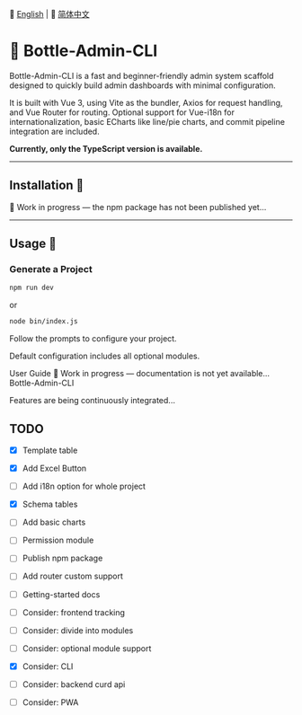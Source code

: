 📘 [English](README.md) | 📙 [简体中文](README-zh.md)

# 🌟 Bottle-Admin-CLI

Bottle-Admin-CLI is a fast and beginner-friendly admin system scaffold designed to quickly build admin dashboards with minimal configuration.

It is built with Vue 3, using Vite as the bundler, Axios for request handling, and Vue Router for routing. Optional support for Vue-i18n for internationalization, basic ECharts like line/pie charts, and commit pipeline integration are included.

**Currently, only the TypeScript version is available.**

---

## Installation 🔧

🚧 Work in progress — the npm package has not been published yet...

---

## Usage 📏

### Generate a Project

```bash
npm run dev
```

or

```bash
node bin/index.js
```

Follow the prompts to configure your project.

Default configuration includes all optional modules.

User Guide
🚧 Work in progress — documentation is not yet available...
Bottle-Admin-CLI

Features are being continuously integrated...

## TODO

- [x] Template table

- [x] Add Excel Button

- [ ] Add i18n option for whole project

- [x] Schema tables

- [ ] Add basic charts

- [ ] Permission module

- [ ] Publish npm package

- [ ] Add router custom support

- [ ] Getting-started docs

- [ ] Consider: frontend tracking

- [ ] Consider: divide into modules

- [ ] Consider: optional module support

- [x] Consider: CLI

- [ ] Consider: backend curd api

- [ ] Consider: PWA